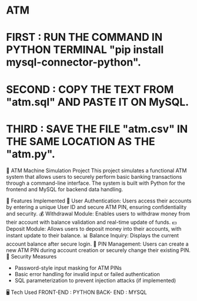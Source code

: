 # ATM
# FIRST : RUN THE COMMAND IN PYTHON TERMINAL "pip install mysql-connector-python".
# SECOND : COPY THE TEXT FROM "atm.sql" AND PASTE IT ON MySQL.
# THIRD : SAVE THE FILE "atm.csv" IN THE SAME LOCATION AS THE "atm.py".

🏦 ATM Machine Simulation Project
This project simulates a functional ATM system that allows users to securely perform basic banking transactions through a command-line interface. The system is built with Python for the frontend and MySQL for backend data handling.

🔧 Features Implemented
🔐 User Authentication:
 Users access their accounts by entering a unique User ID and secure ATM PIN, ensuring confidentiality and security.
💰 Withdrawal Module:
 Enables users to withdraw money from their account with balance validation and real-time update of funds.
💵 Deposit Module:
 Allows users to deposit money into their accounts, with instant update to their balance.
📊 Balance Inquiry:
 Displays the current account balance after secure login.
🔄 PIN Management:
 Users can create a new ATM PIN during account creation or securely change their existing PIN.
🔐 Security Measures
- Password-style input masking for ATM PINs
- Basic error handling for invalid input or failed authentication
- SQL parameterization to prevent injection attacks (if implemented)

🖥️ Tech Used
FRONT-END : PYTHON
BACK- END : MYSQL

